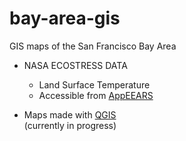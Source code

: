 # bay-area-gis
GIS maps of the San Francisco Bay Area

- NASA ECOSTRESS DATA
  - Land Surface Temperature
  - Accessible from [AppEEARS](https://appeears.earthdatacloud.nasa.gov/)
  
- Maps made with [QGIS](https://qgis.org/)  
(currently in progress)
